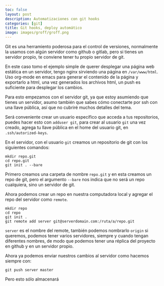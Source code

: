 ```yaml
---
toc: false
layout: post
description: Automatizaciones con git hooks
categories: [git]
title: Git hooks, deploy automático
image: images/groff/groff.png
---
```

Git es una herramiento poderosa para el control de versiones, 
normalmente la usamos con algún servidor como github o gitlab, 
pero si tienes un servidor propio, te conviene tener tu propio servidor de git.

En este caso tomo el ejemplo simple de querer desplegar una página web estática en un servidor,
tengo nginx sirviendo una página en `/var/www/html`.
Uso org-mode en emacs para generar el contenido de la página y exportarlo a html,
una vez generados los archivos html, un push es suficiente para desplegar los cambios.

Para esto empezamos con el servidor git, ya que estoy asumiendo que tienes un servidor,
asumo también que sabes cómo conectarte por ssh con una llave pública,
así que no cubriré muchos detalles del tema.

Será conveniente crear un usuario específico que acceda a tus repositorios,
puedes hacer esto con `adduser git`, para crear al usuario `git`
una vez creado, agrega tu llave pública en el home del usuario git,
en `.ssh/autorized-keys`.

En el servidor, con el usuario `git` creamos un repositorio de git con los siguientes comandos:

```
mkdir repo.git
cd repo.git
git init . --bare
```

Primero creamos una carpeta de nombre `repo.git` y en esta creamos un repo de git,
pero el argumento `--bare` nos indica que no será un repo cualquiera, sino un servidor de git.

Ahora podemos crear un repo en nuestra computadora local y agregar el repo del servidor como `remote`.

```
mkdir repo
cd repo
git init .
git remote add server git@serverdomain.com:/ruta/a/repo.git
```

`server` es el nombre del remote, también podemos nombrarlo `origin` si queremos,
podemos tener varios servidores, siempre y cuando tengan diferentes nombres,
de modo que podemos tener una réplica del proyecto en github y en un servidor propio.

Ahora ya podemos enviar nuestros cambios al servidor como hacemos siempre con:

```
git push server master
```

Pero esto sólo almacenará
